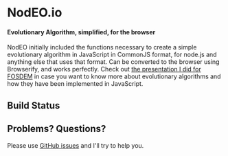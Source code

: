 # NodEO.io

#### Evolutionary Algorithm, simplified, for the browser

NodEO initially included the functions necessary to create a simple evolutionary algorithm in JavaScript in CommonJS format, for
node.js and anything else that uses that format. Can be converted to the browser using
Browserify, and works perfectly. Check out
[the presentation I did for FOSDEM](http://jj.github.io/js-ga-fosdem/#/home)
in case you want to know more about evolutionary algorithms and how
they have been implemented in JavaScript.

## Build Status


## Problems? Questions?

Please use [GitHub issues](https://github.com/JJ/nodeo.io/issues) and I'll try to help you. 



